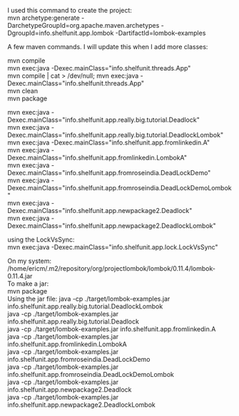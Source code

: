 I used this command to create the project:   
mvn archetype:generate -DarchetypeGroupId=org.apache.maven.archetypes -DgroupId=info.shelfunit.app.lombok  -DartifactId=lombok-examples  


A few maven commands. I will update this when I add more classes:    

mvn compile  
mvn exec:java -Dexec.mainClass="info.shelfunit.threads.App"   
mvn compile | cat > /dev/null; mvn exec:java -Dexec.mainClass="info.shelfunit.threads.App"  
mvn clean   
mvn package   

mvn exec:java -Dexec.mainClass="info.shelfunit.app.really.big.tutorial.Deadlock"  
mvn exec:java -Dexec.mainClass="info.shelfunit.app.really.big.tutorial.DeadlockLombok"  
mvn exec:java -Dexec.mainClass="info.shelfunit.app.fromlinkedin.A"  
mvn exec:java -Dexec.mainClass="info.shelfunit.app.fromlinkedin.LombokA"   
mvn exec:java -Dexec.mainClass="info.shelfunit.app.fromroseindia.DeadLockDemo"  
mvn exec:java -Dexec.mainClass="info.shelfunit.app.fromroseindia.DeadLockDemoLombok"  
mvn exec:java -Dexec.mainClass="info.shelfunit.app.newpackage2.Deadlock"  
mvn exec:java -Dexec.mainClass="info.shelfunit.app.newpackage2.DeadlockLombok"  

using the LockVsSync:  
mvn exec:java -Dexec.mainClass="info.shelfunit.app.lock.LockVsSync"  

On my system: /home/ericm/.m2/repository/org/projectlombok/lombok/0.11.4/lombok-0.11.4.jar   
To make a jar:  
mvn package   
Using the jar file:
java -cp ./target/lombok-examples.jar info.shelfunit.app.really.big.tutorial.DeadlockLombok  
java -cp ./target/lombok-examples.jar info.shelfunit.app.really.big.tutorial.Deadlock  
java -cp ./target/lombok-examples.jar info.shelfunit.app.fromlinkedin.A   
java -cp ./target/lombok-examples.jar info.shelfunit.app.fromlinkedin.LombokA  
java -cp ./target/lombok-examples.jar info.shelfunit.app.fromroseindia.DeadLockDemo   
java -cp ./target/lombok-examples.jar info.shelfunit.app.fromroseindia.DeadLockDemoLombok   
java -cp ./target/lombok-examples.jar info.shelfunit.app.newpackage2.Deadlock  
java -cp ./target/lombok-examples.jar info.shelfunit.app.newpackage2.DeadlockLombok  
  


